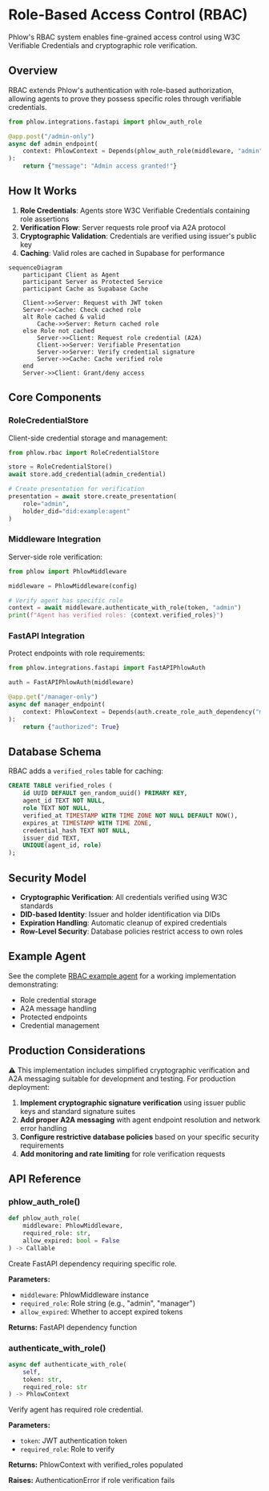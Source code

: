 # Role-Based Access Control (RBAC)

Phlow's RBAC system enables fine-grained access control using W3C Verifiable Credentials and cryptographic role verification.

## Overview

RBAC extends Phlow's authentication with role-based authorization, allowing agents to prove they possess specific roles through verifiable credentials.

```python
from phlow.integrations.fastapi import phlow_auth_role

@app.post("/admin-only")
async def admin_endpoint(
    context: PhlowContext = Depends(phlow_auth_role(middleware, "admin"))
):
    return {"message": "Admin access granted!"}
```

## How It Works

1. **Role Credentials**: Agents store W3C Verifiable Credentials containing role assertions
2. **Verification Flow**: Server requests role proof via A2A protocol
3. **Cryptographic Validation**: Credentials are verified using issuer's public key
4. **Caching**: Valid roles are cached in Supabase for performance

```mermaid
sequenceDiagram
    participant Client as Agent
    participant Server as Protected Service
    participant Cache as Supabase Cache

    Client->>Server: Request with JWT token
    Server->>Cache: Check cached role
    alt Role cached & valid
        Cache->>Server: Return cached role
    else Role not cached
        Server->>Client: Request role credential (A2A)
        Client->>Server: Verifiable Presentation
        Server->>Server: Verify credential signature
        Server->>Cache: Cache verified role
    end
    Server->>Client: Grant/deny access
```

## Core Components

### RoleCredentialStore
Client-side credential storage and management:

```python
from phlow.rbac import RoleCredentialStore

store = RoleCredentialStore()
await store.add_credential(admin_credential)

# Create presentation for verification
presentation = await store.create_presentation(
    role="admin",
    holder_did="did:example:agent"
)
```

### Middleware Integration
Server-side role verification:

```python
from phlow import PhlowMiddleware

middleware = PhlowMiddleware(config)

# Verify agent has specific role
context = await middleware.authenticate_with_role(token, "admin")
print(f"Agent has verified roles: {context.verified_roles}")
```

### FastAPI Integration
Protect endpoints with role requirements:

```python
from phlow.integrations.fastapi import FastAPIPhlowAuth

auth = FastAPIPhlowAuth(middleware)

@app.get("/manager-only")
async def manager_endpoint(
    context: PhlowContext = Depends(auth.create_role_auth_dependency("manager"))
):
    return {"authorized": True}
```

## Database Schema

RBAC adds a `verified_roles` table for caching:

```sql
CREATE TABLE verified_roles (
    id UUID DEFAULT gen_random_uuid() PRIMARY KEY,
    agent_id TEXT NOT NULL,
    role TEXT NOT NULL,
    verified_at TIMESTAMP WITH TIME ZONE NOT NULL DEFAULT NOW(),
    expires_at TIMESTAMP WITH TIME ZONE,
    credential_hash TEXT NOT NULL,
    issuer_did TEXT,
    UNIQUE(agent_id, role)
);
```

## Security Model

- **Cryptographic Verification**: All credentials verified using W3C standards
- **DID-based Identity**: Issuer and holder identification via DIDs
- **Expiration Handling**: Automatic cleanup of expired credentials
- **Row-Level Security**: Database policies restrict access to own roles

## Example Agent

See the complete [RBAC example agent](../examples/rbac_agent/) for a working implementation demonstrating:

- Role credential storage
- A2A message handling
- Protected endpoints
- Credential management

## Production Considerations

⚠️ This implementation includes simplified cryptographic verification and A2A messaging suitable for development and testing. For production deployment:

1. **Implement cryptographic signature verification** using issuer public keys and standard signature suites
2. **Add proper A2A messaging** with agent endpoint resolution and network error handling
3. **Configure restrictive database policies** based on your specific security requirements
4. **Add monitoring and rate limiting** for role verification requests

## API Reference

### phlow_auth_role()
```python
def phlow_auth_role(
    middleware: PhlowMiddleware,
    required_role: str,
    allow_expired: bool = False
) -> Callable
```

Create FastAPI dependency requiring specific role.

**Parameters:**
- `middleware`: PhlowMiddleware instance
- `required_role`: Role string (e.g., "admin", "manager")
- `allow_expired`: Whether to accept expired tokens

**Returns:** FastAPI dependency function

### authenticate_with_role()
```python
async def authenticate_with_role(
    self,
    token: str,
    required_role: str
) -> PhlowContext
```

Verify agent has required role credential.

**Parameters:**
- `token`: JWT authentication token
- `required_role`: Role to verify

**Returns:** PhlowContext with verified_roles populated

**Raises:** AuthenticationError if role verification fails
